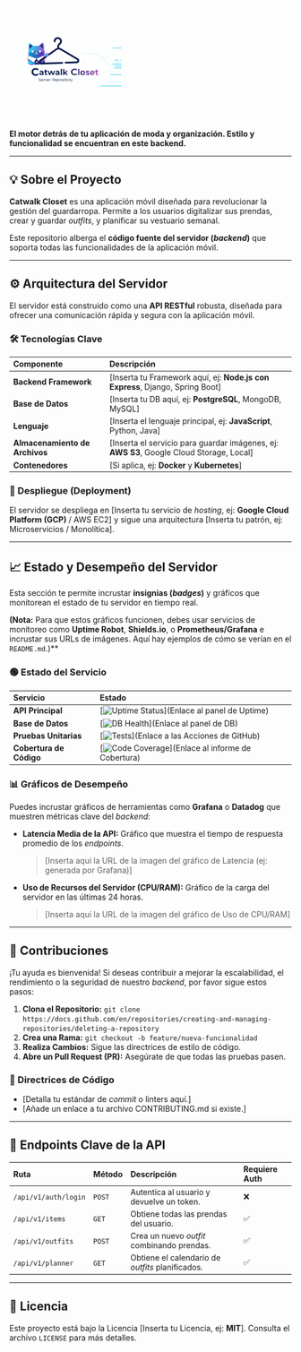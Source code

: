 
<img src="flyer_server_repository.png" width=200px/>


**El motor detrás de tu aplicación de moda y organización. Estilo y funcionalidad se encuentran en este backend.**

---

## 💡 Sobre el Proyecto

**Catwalk Closet** es una aplicación móvil diseñada para revolucionar la gestión del guardarropa. Permite a los usuarios digitalizar sus prendas, crear y guardar *outfits*, y planificar su vestuario semanal.

Este repositorio alberga el **código fuente del servidor (*backend*)** que soporta todas las funcionalidades de la aplicación móvil.

---

## ⚙️ Arquitectura del Servidor

El servidor está construido como una **API RESTful** robusta, diseñada para ofrecer una comunicación rápida y segura con la aplicación móvil.

### 🛠️ Tecnologías Clave

| Componente | Descripción |
| :--- | :--- |
| **Backend Framework** | [Inserta tu Framework aquí, ej: **Node.js con Express**, Django, Spring Boot] |
| **Base de Datos** | [Inserta tu DB aquí, ej: **PostgreSQL**, MongoDB, MySQL] |
| **Lenguaje** | [Inserta el lenguaje principal, ej: **JavaScript**, Python, Java] |
| **Almacenamiento de Archivos** | [Inserta el servicio para guardar imágenes, ej: **AWS S3**, Google Cloud Storage, Local] |
| **Contenedores** | [Si aplica, ej: **Docker** y **Kubernetes**] |

### 🚀 Despliegue (Deployment)

El servidor se despliega en [Inserta tu servicio de *hosting*, ej: **Google Cloud Platform (GCP)** / AWS EC2] y sigue una arquitectura [Inserta tu patrón, ej: Microservicios / Monolítica].

---

## 📈 Estado y Desempeño del Servidor

Esta sección te permite incrustar **insignias (*badges*)** y gráficos que monitorean el estado de tu servidor en tiempo real.

**(Nota:** Para que estos gráficos funcionen, debes usar servicios de monitoreo como **Uptime Robot**, **Shields.io**, o **Prometheus/Grafana** e incrustar sus URLs de imágenes. Aquí hay ejemplos de cómo se verían en el `README.md`.)**

### 🟢 Estado del Servicio

| Servicio | Estado |
| :--- | :--- |
| **API Principal** | [![Uptime Status](https://img.shields.io/uptime/v1/up/api-principal-url)](Enlace al panel de Uptime) |
| **Base de Datos** | [![DB Health](https://img.shields.io/badge/DB_Health-Operational-brightgreen)](Enlace al panel de DB) |
| **Pruebas Unitarias** | [![Tests](https://github.com/tu-usuario/catwalk-closet-server/actions/workflows/ci.yml/badge.svg)](Enlace a las Acciones de GitHub) |
| **Cobertura de Código** | [![Code Coverage](https://codecov.io/gh/tu-usuario/catwalk-closet-server/branch/main/graph/badge.svg)](Enlace al informe de Cobertura) |

### 📊 Gráficos de Desempeño

Puedes incrustar gráficos de herramientas como **Grafana** o **Datadog** que muestren métricas clave del *backend*:

* **Latencia Media de la API:** Gráfico que muestra el tiempo de respuesta promedio de los *endpoints*.
    > [Inserta aquí la URL de la imagen del gráfico de Latencia (ej: generada por Grafana)]
* **Uso de Recursos del Servidor (CPU/RAM):** Gráfico de la carga del servidor en las últimas 24 horas.
    > [Inserta aquí la URL de la imagen del gráfico de Uso de CPU/RAM]

---

## 🤝 Contribuciones

¡Tu ayuda es bienvenida! Si deseas contribuir a mejorar la escalabilidad, el rendimiento o la seguridad de nuestro *backend*, por favor sigue estos pasos:

1.  **Clona el Repositorio:** `git clone https://docs.github.com/en/repositories/creating-and-managing-repositories/deleting-a-repository`
2.  **Crea una Rama:** `git checkout -b feature/nueva-funcionalidad`
3.  **Realiza Cambios:** Sigue las directrices de estilo de código.
4.  **Abre un Pull Request (PR):** Asegúrate de que todas las pruebas pasen.

### 📝 Directrices de Código

* [Detalla tu estándar de *commit* o linters aquí.]
* [Añade un enlace a tu archivo CONTRIBUTING.md si existe.]

---

## 🔑 Endpoints Clave de la API

| Ruta | Método | Descripción | Requiere Auth |
| :--- | :--- | :--- | :--- |
| `/api/v1/auth/login` | `POST` | Autentica al usuario y devuelve un token. | ❌ |
| `/api/v1/items` | `GET` | Obtiene todas las prendas del usuario. | ✅ |
| `/api/v1/outfits` | `POST` | Crea un nuevo *outfit* combinando prendas. | ✅ |
| `/api/v1/planner` | `GET` | Obtiene el calendario de *outfits* planificados. | ✅ |

---

## 📄 Licencia

Este proyecto está bajo la Licencia [Inserta tu Licencia, ej: **MIT**]. Consulta el archivo `LICENSE` para más detalles.
